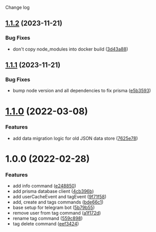 Change log

## [1.1.2](https://github.com/zp-bots-telegram/group-tag-bot/compare/v1.1.1...v1.1.2) (2023-11-21)


### Bug Fixes

* don't copy node_modules into docker build ([3d43a88](https://github.com/zp-bots-telegram/group-tag-bot/commit/3d43a881badc20928bbb3ae662b331bb88654c91))

## [1.1.1](https://github.com/zp-bots-telegram/group-tag-bot/compare/v1.1.0...v1.1.1) (2023-11-21)


### Bug Fixes

* bump node version and all dependencies to fix prisma ([e5b3593](https://github.com/zp-bots-telegram/group-tag-bot/commit/e5b3593850688918aee2a92d4ec85bee36cf20e5))

# [1.1.0](https://github.com/zp-bots-telegram/group-tag-bot/compare/v1.0.0...v1.1.0) (2022-03-08)


### Features

* add data migration logic for old JSON data store ([7625e78](https://github.com/zp-bots-telegram/group-tag-bot/commit/7625e78cbeee3f3b0ed6584381833a6b51b227f9))

# 1.0.0 (2022-02-28)


### Features

* add info command ([e248850](https://github.com/zp-bots-telegram/group-tag-bot/commit/e248850fec4c1f37e365ce6890b9108f5d029068))
* add prisma database client ([4cb396b](https://github.com/zp-bots-telegram/group-tag-bot/commit/4cb396bccfe65076924dc2141843f764ac494952))
* add userCacheEvent and tagEvent ([9f71f58](https://github.com/zp-bots-telegram/group-tag-bot/commit/9f71f58ef1327122eba9ce4ced8c006129313849))
* add, create and tags commands ([bde66c1](https://github.com/zp-bots-telegram/group-tag-bot/commit/bde66c19c17f283e011280302bb137397018894c))
* base setup for telegram bot ([5b79b55](https://github.com/zp-bots-telegram/group-tag-bot/commit/5b79b55dfd7f462ef3e4a8a1cd576cf3f59b2d1f))
* remove user from tag command ([a1f172d](https://github.com/zp-bots-telegram/group-tag-bot/commit/a1f172d3da460e26a1204cea39d8b16e6cac1572))
* rename tag command ([559c898](https://github.com/zp-bots-telegram/group-tag-bot/commit/559c89873a9d47652e1b2c71ec848a828fc8a11a))
* tag delete command ([eef3424](https://github.com/zp-bots-telegram/group-tag-bot/commit/eef34248f3293ba4e15696be270a24816024b5ef))
